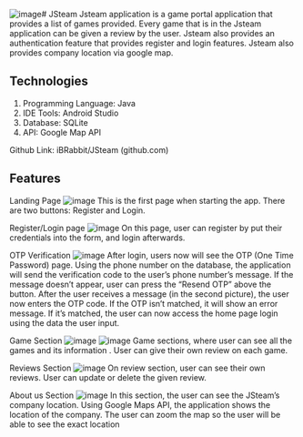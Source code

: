 ![image](https://github.com/user-attachments/assets/f9c10649-c286-41dd-8b4c-b8fad33b8aec)# JSteam
Jsteam application is a game portal application that provides a list of games provided. Every game that is in the Jsteam application can be given a review by the user. Jsteam also provides an authentication feature that provides register and login features. Jsteam also provides company location via google map.

## Technologies
1. Programming Language: Java
2. IDE Tools: Android Studio
3. Database: SQLite
4. API: Google Map API

Github Link: iBRabbit/JSteam (github.com)

## Features
Landing Page
![image](https://github.com/user-attachments/assets/ddfb39ef-bf69-4052-8499-924e8a099c89)
This is the first page when starting the app. There are two buttons: Register and Login.

Register/Login page
![image](https://github.com/user-attachments/assets/5aeb2c35-b1d4-497e-91c0-a0e9fd93fc2d)
On this page, user can register by put their credentials into the form, and login afterwards.

OTP Verification
![image](https://github.com/user-attachments/assets/7b3833ac-cd7f-45d0-9a88-3b64c2d353b9)
After login, users now will see the OTP (One Time Password) page. Using the phone number on the database, the application will send the verification code to the user’s phone number’s message. If the message doesn’t appear, user can press the “Resend OTP” above the button. After the user receives a message (in the second picture), the user now enters the OTP code. If the OTP isn’t matched, it will show an error message. If it’s matched, the user can now access the home page login using the data the user input.

Game Section
![image](https://github.com/user-attachments/assets/15ca9a6b-d10c-4d4d-ad22-1198912cd068)
![image](https://github.com/user-attachments/assets/6e9fbd95-9d64-4282-ad0b-e70af705d7b4)
Game sections, where user can see all the games and its information . User can give their own review on each game.

Reviews Section
![image](https://github.com/user-attachments/assets/c4bd9552-fc5d-4fe5-8cce-e6442a29d689)
On review section, user can see their own reviews. User can update or delete the given review.

About us Section
![image](https://github.com/user-attachments/assets/75e89c4f-b146-4b1c-8e4f-329c027119be)
In this section, the user can see the JSteam’s company location. Using Google Maps API, the application shows the location of the company. The user can zoom the map so the user will be able to see the exact location
